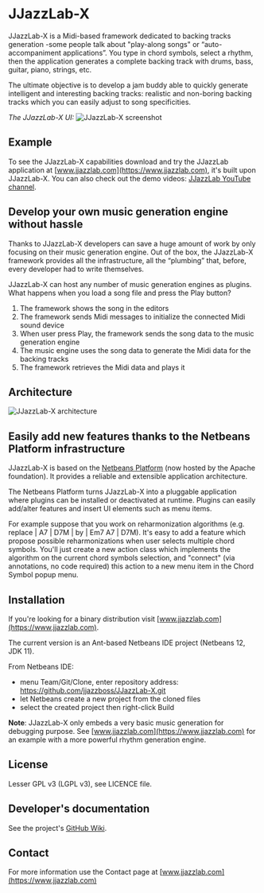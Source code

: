 # JJazzLab-X

JJazzLab-X is a Midi-based framework dedicated to backing tracks generation -some people talk about "play-along songs" or “auto-accompaniment applications”. You type in chord symbols, select a rhythm, then the application generates a complete backing track with drums, bass, guitar, piano, strings, etc. 

The ultimate objective is to develop a jam buddy able to quickly generate intelligent and interesting backing tracks: realistic and non-boring backing tracks which you can easily adjust to song specificities.

*The JJazzLab-X UI:* 
![JJazzLab-X screenshot](https://github.com/jjazzboss/JJazzLab-X/blob/master/Graphics/JJazzLabScreenShot.png)

## Example

To see the JJazzLab-X capabilities download and try the JJazzLab application at [www.jjazzlab.com](https://www.jjazzlab.com), it's built upon JJazzLab-X. You can also check out the demo videos: [JJazzLab YouTube channel](https://www.youtube.com/channel/UC0L3SwjY6bhTj6jsbOYzzAw).

## Develop your own music generation engine without hassle

Thanks to JJazzLab-X developers can save a huge amount of work by only focusing on their music generation engine. Out of the box, the JJazzLab-X framework provides all the infrastructure, all the “plumbing” that, before, every developer had to write themselves. 

JJazzLab-X can host any number of music generation engines as plugins. What happens when you load a song file and press the Play button?

1. The framework shows the song in the editors
2. The framework sends Midi messages to initialize the connected Midi sound device
3. When user press Play, the framework sends the song data to the music generation engine
4. The music engine uses the song data to generate the Midi data for the backing tracks
5. The framework retrieves the Midi data and plays it

## Architecture

![JJazzLab-X architecture](https://github.com/jjazzboss/JJazzLab-X/blob/master/Graphics/JJazzLab-X-architecture.jpg)

## Easily add new features thanks to the Netbeans Platform infrastructure

JJazzLab-X is based on the [Netbeans Platform](https://netbeans.org/features/platform/features.html) (now hosted by the Apache foundation). It provides a reliable and extensible application architecture.

The Netbeans Platform turns JJazzLab-X into a pluggable application where plugins can be installed or deactivated at runtime. Plugins can easily add/alter features and insert UI elements such as menu items.

For example suppose that you work on reharmonization algorithms (e.g. replace | A7 | D7M | by | Em7 A7 | D7M). It's easy to add a feature which propose possible reharmonizations when user selects multiple chord symbols. You'll just create a new action class which implements the algorithm on the current chord symbols selection, and "connect" (via annotations, no code required) this action to a new menu item in the Chord Symbol popup menu.

## Installation

If you're looking for a binary distribution visit [www.jjazzlab.com](https://www.jjazzlab.com).

The current version is an Ant-based Netbeans IDE project (Netbeans 12, JDK 11).

From Netbeans IDE:
- menu Team/Git/Clone, enter repository address: https://github.com/jjazzboss/JJazzLab-X.git
- let Netbeans create a new project from the cloned files
- select the created project then right-click Build

**Note**: JJazzLab-X only embeds a very basic music generation for debugging purpose. See [www.jjazzlab.com](https://www.jjazzlab.com) for an example with a more powerful rhythm generation engine.

## License

Lesser GPL v3 (LGPL v3), see LICENCE file.

## Developer's documentation 
See the project's [GitHub Wiki](https://github.com/jjazzboss/JJazzLab-X/wiki).

## Contact

For more information use the Contact page at [www.jjazzlab.com](https://www.jjazzlab.com)

